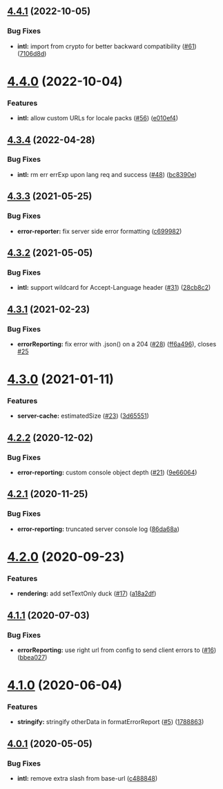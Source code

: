 ## [4.4.1](https://github.com/americanexpress/one-app-ducks/compare/v4.4.0...v4.4.1) (2022-10-05)


### Bug Fixes

* **intl:** import from crypto for better backward compatibility ([#61](https://github.com/americanexpress/one-app-ducks/issues/61)) ([7106d8d](https://github.com/americanexpress/one-app-ducks/commit/7106d8d2806f6eb8d360c0c3d50790506e299b1f))

# [4.4.0](https://github.com/americanexpress/one-app-ducks/compare/v4.3.4...v4.4.0) (2022-10-04)


### Features

* **intl:** allow custom URLs for locale packs ([#56](https://github.com/americanexpress/one-app-ducks/issues/56)) ([e010ef4](https://github.com/americanexpress/one-app-ducks/commit/e010ef44396c95bb96f40448502bdb1d0d2ed32b))

## [4.3.4](https://github.com/americanexpress/one-app-ducks/compare/v4.3.3...v4.3.4) (2022-04-28)


### Bug Fixes

* **intl:** rm err errExp upon lang req and success ([#48](https://github.com/americanexpress/one-app-ducks/issues/48)) ([bc8390e](https://github.com/americanexpress/one-app-ducks/commit/bc8390e99f12d3b3fee7ff7c484832af1c49844a))

## [4.3.3](https://github.com/americanexpress/one-app-ducks/compare/v4.3.2...v4.3.3) (2021-05-25)


### Bug Fixes

* **error-reporter:** fix server side error formatting ([c699982](https://github.com/americanexpress/one-app-ducks/commit/c699982be9bbe44ada4a75b17ec906671450ad70))

## [4.3.2](https://github.com/americanexpress/one-app-ducks/compare/v4.3.1...v4.3.2) (2021-05-05)


### Bug Fixes

* **intl:** support wildcard for Accept-Language header ([#31](https://github.com/americanexpress/one-app-ducks/issues/31)) ([28cb8c2](https://github.com/americanexpress/one-app-ducks/commit/28cb8c2ccbc2403f571005644a2850ad70f4378c))

## [4.3.1](https://github.com/americanexpress/one-app-ducks/compare/v4.3.0...v4.3.1) (2021-02-23)


### Bug Fixes

* **errorReporting:** fix error with .json() on a 204 ([#28](https://github.com/americanexpress/one-app-ducks/issues/28)) ([ff6a496](https://github.com/americanexpress/one-app-ducks/commit/ff6a49600f5307665ba006d535a0b5fd1937c660)), closes [#25](https://github.com/americanexpress/one-app-ducks/issues/25)

# [4.3.0](https://github.com/americanexpress/one-app-ducks/compare/v4.2.2...v4.3.0) (2021-01-11)


### Features

* **server-cache:** estimatedSize ([#23](https://github.com/americanexpress/one-app-ducks/issues/23)) ([3d65551](https://github.com/americanexpress/one-app-ducks/commit/3d65551ff3b96bd729f629061ef9c831f764f67c))

## [4.2.2](https://github.com/americanexpress/one-app-ducks/compare/v4.2.1...v4.2.2) (2020-12-02)


### Bug Fixes

* **error-reporting:** custom console object depth ([#21](https://github.com/americanexpress/one-app-ducks/issues/21)) ([9e66064](https://github.com/americanexpress/one-app-ducks/commit/9e660647193c6f284bf3325419e747fa619b5b39))

## [4.2.1](https://github.com/americanexpress/one-app-ducks/compare/v4.2.0...v4.2.1) (2020-11-25)


### Bug Fixes

* **error-reporting:** truncated server console log ([86da68a](https://github.com/americanexpress/one-app-ducks/commit/86da68a2d6757a103690cf1b358c5611f2b31bad))

# [4.2.0](https://github.com/americanexpress/one-app-ducks/compare/v4.1.1...v4.2.0) (2020-09-23)


### Features

* **rendering:** add setTextOnly duck ([#17](https://github.com/americanexpress/one-app-ducks/issues/17)) ([a18a2df](https://github.com/americanexpress/one-app-ducks/commit/a18a2dfdbad65da68f0acd449b5cc8fa6760af96))

## [4.1.1](https://github.com/americanexpress/one-app-ducks/compare/v4.1.0...v4.1.1) (2020-07-03)


### Bug Fixes

* **errorReporting:** use right url from config to send client errors to ([#16](https://github.com/americanexpress/one-app-ducks/issues/16)) ([bbea027](https://github.com/americanexpress/one-app-ducks/commit/bbea027e5c08451899398f7edaf05cbea78ec7f3))

# [4.1.0](https://github.com/americanexpress/one-app-ducks/compare/v4.0.1...v4.1.0) (2020-06-04)


### Features

* **stringify:** stringify otherData in formatErrorReport ([#5](https://github.com/americanexpress/one-app-ducks/issues/5)) ([1788863](https://github.com/americanexpress/one-app-ducks/commit/1788863bd43531fe3af5bb4830a264821cb28912))

## [4.0.1](https://github.com/americanexpress/one-app-ducks/compare/v4.0.0...v4.0.1) (2020-05-05)


### Bug Fixes

* **intl:** remove extra slash from base-url ([c488848](https://github.com/americanexpress/one-app-ducks/commit/c488848dffba249f1d8e9e80be0d5f924403485d))
